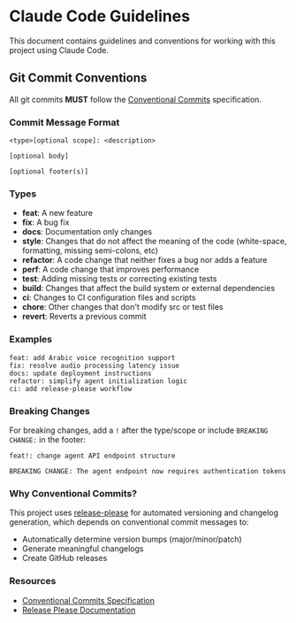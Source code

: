 # Claude Code Guidelines

This document contains guidelines and conventions for working with this project using Claude Code.

## Git Commit Conventions

All git commits **MUST** follow the [Conventional Commits](https://www.conventionalcommits.org/) specification.

### Commit Message Format

```
<type>[optional scope]: <description>

[optional body]

[optional footer(s)]
```

### Types

- **feat**: A new feature
- **fix**: A bug fix
- **docs**: Documentation only changes
- **style**: Changes that do not affect the meaning of the code (white-space, formatting, missing semi-colons, etc)
- **refactor**: A code change that neither fixes a bug nor adds a feature
- **perf**: A code change that improves performance
- **test**: Adding missing tests or correcting existing tests
- **build**: Changes that affect the build system or external dependencies
- **ci**: Changes to CI configuration files and scripts
- **chore**: Other changes that don't modify src or test files
- **revert**: Reverts a previous commit

### Examples

```
feat: add Arabic voice recognition support
fix: resolve audio processing latency issue
docs: update deployment instructions
refactor: simplify agent initialization logic
ci: add release-please workflow
```

### Breaking Changes

For breaking changes, add a `!` after the type/scope or include `BREAKING CHANGE:` in the footer:

```
feat!: change agent API endpoint structure

BREAKING CHANGE: The agent endpoint now requires authentication tokens
```

### Why Conventional Commits?

This project uses [release-please](.github/workflows/release-please.yml) for automated versioning and changelog generation, which depends on conventional commit messages to:
- Automatically determine version bumps (major/minor/patch)
- Generate meaningful changelogs
- Create GitHub releases

### Resources

- [Conventional Commits Specification](https://www.conventionalcommits.org/)
- [Release Please Documentation](https://github.com/googleapis/release-please)
